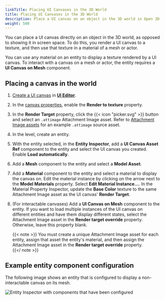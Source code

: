 ```yaml
---
linkTitle: Placing UI Canvases in the 3D World
title: Placing UI Canvases in the 3D World
description: Place a UI canvas on an object in the 3D world in Open 3D Engine (O3DE).
weight: 500
---
```


You can place a UI canvas directly on an object in the 3D world, as opposed to showing it in screen space. To do this, you render a UI canvas to a texture, and then use that texture in a material of a mesh or actor.

You can use any material on an entity to display a texture rendered by a UI canvas. To interact with a canvas on a mesh or actor, the entity requires a **UI Canvas on Mesh** component.

## Placing a canvas in the world


1. [Create a UI canvas](/docs/user-guide/interactivity/user-interface/canvases) in [**UI Editor**](/docs/user-guide/interactivity/user-interface/editor/). 

1. In the [canvas properties](/docs/user-guide/interactivity/user-interface/canvases/canvas-properties), enable the **Render to texture** property.  

1. In the **Render Target** property, click the {{< icon "picker.svg" >}} button and select an `.attimage` Attachment Image asset.  Refer to [Attachment Image assets](/docs/user-guide/interactivity/user-interface/canvases/canvas-properties/#attachment-image-assets) for an example `.attimage` source asset.

1. In the level, create an entity.

1. With the entity selected, in the **Entity Inspector**, add a **UI Canvas Asset Ref** component to the entity and select the UI canvas you created. Enable **Load automatically**.

1. Add a **Mesh** component to the entity and select a **Model Asset**.

1. Add a **Material** component to the entity and select a material to display the canvas on. Edit the material instance by clicking on the arrow next to the **Model Materials** property. Select **Edit Material Instance...**. In the Material Property Inspector, update the **Base Color** texture to the same Attachment Image asset as the UI canvas' **Render Target**.

1. (For interactable canvases) Add a **UI Canvas on Mesh** component to the entity. If you want to load multiple instances of the UI canvas on different entities and have them display different states, select the Attachment Image asset in the **Render target override** property. Otherwise, leave this property blank.

    {{< note >}}
You must create a unique Attachment Image asset for each entity, assign that asset the entity's material, and then assign the Attachment Image asset in the **Render target override** property.  
{{</ note >}}

## Example entity component configuration

The following image shows an entity that is configured to display a non-interactable canvas on its mesh.

![Entity Inspector with components that have been configured](/images/user-guide/interactivity/user-interface/canvases/ui-editor-placing-canvases-3d.png)
